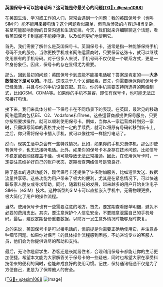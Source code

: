 **英国保号卡可以接电话吗？这可能是你最关心的问题[[TG💪+ @esim1088](https://t.me/s/esim1088)]**

在英国生活、学习或工作的人们，常常会遇到一个问题：我的英国保号卡（也叫SIM卡）能不能用来接电话？这个问题看似简单，但背后涉及的内容却相当复杂，甚至可能影响到你的日常沟通和生活安排。今天，我们就来详细聊聊这个话题，看看英国保号卡到底能不能接电话，以及如何更好地使用它。

首先，我们需要了解什么是英国保号卡。英国保号卡，通常是指一种能够保持手机号码不变的服务。当你更换手机或者网络运营商时，只要保留这张卡，就可以继续使用原有的手机号码。对于很多人来说，手机号码不仅仅是一个联系方式，更是一种身份象征。因此，保号卡的存在显得尤为重要。

那么，回到最初的问题：英国保号卡到底能不能接电话呢？答案是肯定的——**大多数情况下是可以的**。不过，这取决于几个关键因素。首先，你需要确保你的保号卡已经激活，并且与你的手机设备匹配。其次，你的手机需要支持所选择的网络制式，比如GSM、CDMA等。如果你的手机不兼容，即使有保号卡，也可能无法正常接打电话。

接下来，我们来具体分析一下保号卡在不同场景下的表现。在英国，最常见的移动网络运营商包括EE、O2、Vodafone和Three。这些运营商都提供保号服务，只要你按照要求操作，就可以顺利使用保号卡。例如，当你从一家运营商转到另一家时，只需填写简单的表格并支付一定的手续费，就可以将原有号码转移到新卡上。之后，你只需将保号卡插入手机，就可以像往常一样接打电话了。

然而，现实生活中总会有一些特殊情况。比如，如果你的手机欠费停机，那么即使有保号卡，也无法接听电话。此外，如果你的保号卡本身存在技术问题，比如信号不稳定或者网络覆盖不佳，也可能导致无法正常接通。因此，在使用保号卡时，一定要注意维护好自己的账户状态，定期检查网络信号是否良好。

除了基本的通话功能外，现代保号卡还提供了许多附加服务，比如短信发送、数据流量共享等。这些功能为用户带来了极大的便利，尤其是在紧急情况下，可以快速联系家人朋友或寻求帮助。同时，随着科技的发展，越来越多的用户开始关注电子SIM卡（eSIM）技术。这种新型的SIM卡可以直接嵌入手机中，无需物理更换，极大简化了用户的操作流程。

当然，使用保号卡也有一些需要注意的地方。首先，要定期查看账单明细，避免不必要的费用支出。其次，要注意保护个人信息安全，不要随意泄露自己的手机号码。最后，建议定期备份重要数据，以防万一发生意外情况时能够及时恢复。

总的来说，英国保号卡是可以接电话的，但前提是你需要正确地使用它，并注意各种细节问题。如果你对保号卡的具体操作流程感到困惑，不妨咨询专业的客服人员，他们会为你提供详尽的帮助和支持。

最后，无论你是留学生、游客还是长期居住者，合理利用保号卡都能让你的生活更加便捷。希望本文能为大家解答关于保号卡的一些疑惑，同时也希望大家在享受科技带来的便利的同时，也能养成良好的使用习惯。记住，保持通讯畅通不仅是为了方便自己，更是为了保障他人的安全。

[[TG💪+ @esim1088](https://t.me/s/esim1088) ![Image](https://i.postimg.cc/4NQfJmqS/Snipaste-2025-05-13-00-14-12.png)]